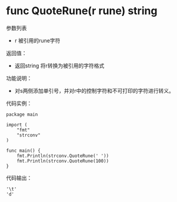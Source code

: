 # func QuoteRune(r rune) string

参数列表

- r     被引用的rune字符

返回值：

- 返回string 将r转换为被引用的字符格式

功能说明：

- 对s两侧添加单引号，并对r中的控制字符和不可打印的字符进行转义。

代码实例：

    package main
    
    import (
        "fmt"
        "strconv"
    )
    
    func main() {
        fmt.Println(strconv.QuoteRune('	'))
        fmt.Println(strconv.QuoteRune(100))
    }

代码输出：

    '\t'
    'd'